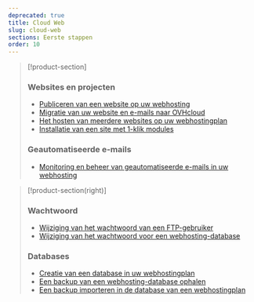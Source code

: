 ```yaml
---
deprecated: true
title: Cloud Web
slug: cloud-web
sections: Eerste stappen
order: 10
---
```


> [!product-section]
>
> ### Websites en projecten
>
> - [Publiceren van een website op uw webhosting](https://docs.ovh.com/nl/hosting/mijn-website-online-zetten/)
> - [Migratie van uw website en e-mails naar OVHcloud](https://docs.ovh.com/nl/hosting/migreer-website-naar-ovh/)
> - [Het hosten van meerdere websites op uw webhostingplan](https://docs.ovh.com/nl/hosting/multisite-configuratie-meerdere-websites/)
> - [Installatie van een site met 1-klik modules](https://docs.ovh.com/nl/hosting/1-klik-modules/)
>
> ### Geautomatiseerde e-mails
>
> - [Monitoring en beheer van geautomatiseerde e-mails in uw webhosting](https://docs.ovh.com/nl/hosting/web_hosting_monitoren_van_automatische_e-mails/)
>

> [!product-section(right)]
>
> ### Wachtwoord
>
> - [Wijziging van het wachtwoord van een FTP-gebruiker](https://docs.ovh.com/nl/hosting/wijzigen-wachtwoord-ftp-gebruiker/)
> - [Wijziging van het wachtwoord voor een webhosting-database](https://docs.ovh.com/nl/hosting/wijzigen-wachtwoord-database/)
>
> ### Databases
>
> - [Creatie van een database in uw webhostingplan](https://docs.ovh.com/nl/hosting/database-creatie/)
> - [Een backup van een webhosting-database ophalen](https://docs.ovh.com/nl/hosting/export-databases/)
> - [Een backup importeren in de database van een webhostingplan](https://docs.ovh.com/nl/hosting/gedeelde-handleiding-importeren-mysql-databank/)
>